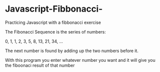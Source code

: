 # Javascript-Fibbonacci-
Practicing Javascript with a fibbonacci exercise

The Fibonacci Sequence is the series of numbers:

0, 1, 1, 2, 3, 5, 8, 13, 21, 34, ...

The next number is found by adding up the two numbers before it.

With this program you enter whatever number you want and it will give you the fiboonaci result of that number 
